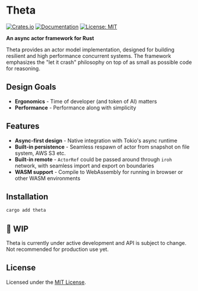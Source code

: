 # Theta

[![Crates.io](https://img.shields.io/crates/v/theta.svg)](https://crates.io/crates/theta)
[![Documentation](https://docs.rs/theta/badge.svg)](https://docs.rs/theta)
[![License: MIT](https://img.shields.io/badge/License-MIT-yellow.svg)](https://opensource.org/licenses/MIT)

**An async actor framework for Rust**

Theta provides an actor model implementation, designed for building resilient and high performance concurrent systems. The framework emphasizes the "let it crash" philosophy on top of as small as possible code for reasoning. 

## Design Goals
- **Ergonomics** - Time of developer (and token of AI) matters
- **Performance** - Performance along with simplicity

## Features
- **Async-first design** - Native integration with Tokio's async runtime
- **Built-in persistence** - Seamless respawn of actor from snapshot on file system, AWS S3 etc.
- **Built-in remote** - `ActorRef` could be passed around through `iroh` network, with seamless import and export on boundaries
- **WASM support** - Compile to WebAssembly for running in browser or other WASM environments

## Installation

```sh
cargo add theta
```

## 🚧 WIP
Theta is currently under active development and API is subject to change. Not recommended for production use yet.

## License

Licensed under the [MIT License](LICENSE).